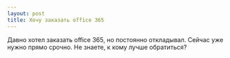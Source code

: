 ```yaml
---
layout: post 
title: Хочу заказать office 365 
--- 
```

Давно хотел заказать office 365, но постоянно откладывал. Сейчас уже нужно прямо срочно. Не знаете, к кому лучше обратиться?